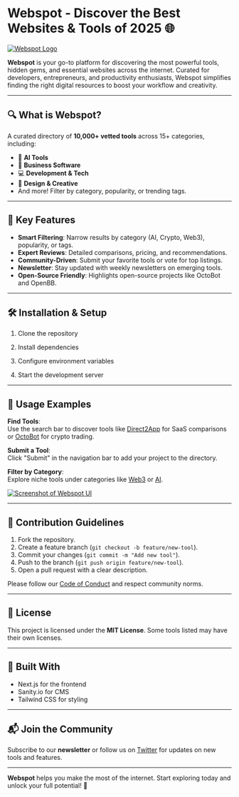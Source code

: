 # Webspot - Discover the Best Websites & Tools of 2025 🌐

[![Webspot Logo](https://webspot.app/og.png)](https://webspot.app)

**Webspot** is your go-to platform for discovering the most powerful tools, hidden gems, and essential websites across the internet. Curated for developers, entrepreneurs, and productivity enthusiasts, Webspot simplifies finding the right digital resources to boost your workflow and creativity.

---

## 🔍 **What is Webspot?**
A curated directory of **10,000+ vetted tools** across 15+ categories, including:
- 🤖 **AI Tools**
- 💼 **Business Software**
- 💻 **Development & Tech**
- 🎨 **Design & Creative**
- And more! Filter by category, popularity, or trending tags.

---

## 🚀 **Key Features**
- **Smart Filtering**: Narrow results by category (AI, Crypto, Web3), popularity, or tags.
- **Expert Reviews**: Detailed comparisons, pricing, and recommendations.
- **Community-Driven**: Submit your favorite tools or vote for top listings.
- **Newsletter**: Stay updated with weekly newsletters on emerging tools.
- **Open-Source Friendly**: Highlights open-source projects like OctoBot and OpenBB.

---

## 🛠️ **Installation & Setup**
1. Clone the repository

2. Install dependencies

3. Configure environment variables

4. Start the development server

---

## 📸 **Usage Examples**
**Find Tools**:  
Use the search bar to discover tools like [Direct2App](https://webspot.app/item/direct2app) for SaaS comparisons or [OctoBot](https://webspot.app/item/octobot) for crypto trading.

**Submit a Tool**:  
Click "Submit" in the navigation bar to add your project to the directory.

**Filter by Category**:  
Explore niche tools under categories like [Web3](/category/web3) or [AI](/category/ai).

[![Screenshot of Webspot UI](https://webspot.app/site.png)](https://webspot.app)

---

## 🤝 **Contribution Guidelines**
1. Fork the repository.
2. Create a feature branch (`git checkout -b feature/new-tool`).
3. Commit your changes (`git commit -m "Add new tool"`).
4. Push to the branch (`git push origin feature/new-tool`).
5. Open a pull request with a clear description.

Please follow our [Code of Conduct](https://webspot.app/tos) and respect community norms.

---

## 📄 **License**
This project is licensed under the **MIT License**. Some tools listed may have their own licenses.

---

## 🧩 **Built With**
- Next.js for the frontend
- Sanity.io for CMS
- Tailwind CSS for styling

---

## 📬 **Join the Community**
Subscribe to our **newsletter** or follow us on [Twitter](https://twitter.com/webspotapp) for updates on new tools and features.

---

**Webspot** helps you make the most of the internet. Start exploring today and unlock your full potential! 🚀
